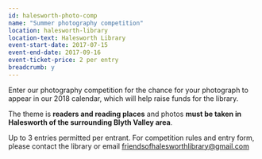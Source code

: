 ```yaml
---
id: halesworth-photo-comp
name: "Summer photography competition"
location: halesworth-library
location-text: Halesworth Library
event-start-date: 2017-07-15
event-end-date: 2017-09-16
event-ticket-price: 2 per entry
breadcrumb: y
---
```


Enter our photography competition for the chance for your photograph to appear in our 2018 calendar, which will help raise funds for the library.

The theme is **readers and reading places** and photos **must be taken in Halesworth of the surrounding Blyth Valley area**.

Up to 3 entries permitted per entrant. For competition rules and entry form, please contact the library or email friendsofhalesworthlibrary@gmail.com
